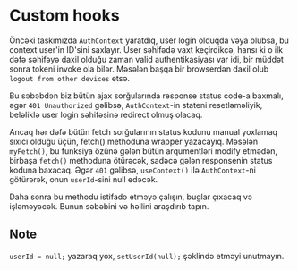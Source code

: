 # Custom hooks

Öncəki taskımızda `AuthContext` yaratdıq, user login olduqda vəya olubsa, bu context user'in ID'sini saxlayır.
User səhifədə vaxt keçirdikcə, hansı ki o ilk dəfə səhifəyə daxil olduğu zaman valid authentikasiyası var idi,
bir müddət sonra tokeni invoke ola bilər. Məsələn başqa bir browserdən daxil olub `logout from other devices` etsə.

Bu səbəbdən biz bütün ajax sorğularında response status code-a baxmalı, əgər `401 Unauthorized` gəlibsə, `AuthContext`-in stateni resetləməliyik,
beləliklə user login səhifəsinə redirect olmuş olacaq.

Ancaq hər dəfə bütün fetch sorğularının status kodunu manual yoxlamaq sıxıcı olduğu üçün, fetch() methoduna wrapper yazacayıq.
Məsələn `myFetch()`, bu funksiya özünə gələn bütün arqumentləri modify etmədən, birbaşa `fetch()` methoduna ötürəcək,
sadəcə gələn responsenin status koduna baxacaq. Əgər `401` gəlibsə, `useContext()` ilə `AuthContext`-ni götürərək, onun `userId`-sini null edəcək.

Daha sonra bu methodu istifadə etməyə çalışın, buglar çıxacaq və işləməyəcək. Bunun səbəbini və həllini araşdırıb tapın.

## Note
`userId = null;` yazaraq yox, `setUserId(null);` şəklində etməyi unutmayın.
